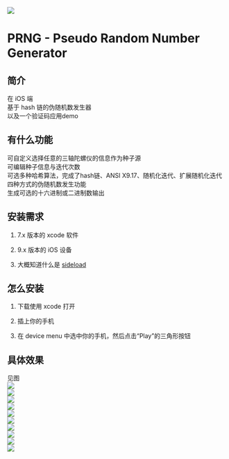 ![](http://ww1.sinaimg.cn/large/a243ad6cjw1ezhszdvg72j21hc0u075n.jpg)
# PRNG - Pseudo Random Number Generator
## 简介
在 iOS 端  
基于 hash 链的伪随机数发生器  
以及一个验证码应用demo  
## 有什么功能  
可自定义选择任意的三轴陀螺仪的信息作为种子源  
可编辑种子信息与迭代次数  
可选多种哈希算法，完成了hash链、ANSI X9.17、随机化迭代、扩展随机化迭代四种方式的伪随机数发生功能  
生成可选的十六进制或二进制数输出  
## 安装需求
1.  7.x 版本的 xcode 软件  

2.  9.x 版本的 iOS 设备  

3.  大概知道什么是 [sideload](http://bouk.co/blog/sideload-iphone/)  

## 怎么安装  
1.  下载使用 xcode 打开

2.  插上你的手机

3.  在 device menu 中选中你的手机，然后点击“Play”的三角形按钮  

## 具体效果
见图  
![](http://ww2.sinaimg.cn/large/a243ad6cjw1ezhtlq0i88j20gg0re41f.jpg)  
![](http://ww2.sinaimg.cn/large/a243ad6cjw1ezhtlssu18j20gg0ren09.jpg)  
![](http://ww4.sinaimg.cn/large/a243ad6cjw1ezhtlvdd3qj20gg0rewh1.jpg)  
![](http://ww1.sinaimg.cn/large/a243ad6cjw1ezhtlxsbj2j20gg0reabb.jpg)  
![](http://ww4.sinaimg.cn/large/a243ad6cjw1ezhtm45pjtj20gg0rejuw.jpg)  
![](http://ww2.sinaimg.cn/large/a243ad6cjw1ezhtm6hm59j20gg0ret9j.jpg)  
![](http://ww1.sinaimg.cn/large/a243ad6cjw1ezhtm8e77vj20gg0regn1.jpg)  
![](http://ww1.sinaimg.cn/large/a243ad6cjw1ezhtmaw182j20gg0rewfx.jpg)  
![](http://ww4.sinaimg.cn/large/a243ad6cjw1ezhtmdo2ocj20gg0reacd.jpg)  
![](http://ww1.sinaimg.cn/large/a243ad6cjw1ezhtmgnfraj20gg0redhd.jpg)  
